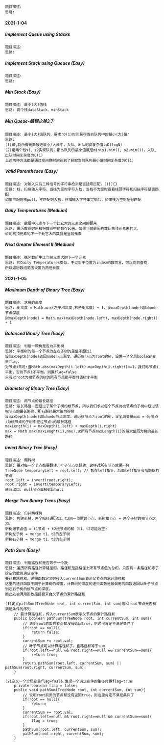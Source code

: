 #####
```
题目描述:
思路:
```
#### 2021-1-04
##### Implement Queue using Stacks
```
题目描述:
思路:
```
##### Implement Stack using Queues (Easy)
```
题目描述:
思路:
```
##### Min Stack (Easy)
```
题目描述: 最小(大)值栈
思路: 两个栈dataStack、minStack
```
##### Min Queue-编程之美3.7
```
题目描述: 最小(大)值队列，要求"O(1)时间获得当前队列中的最小(大)值"
思路:
(1)堆,将所有元素放进最小/大堆中，入队、出队时间复杂度为O(logN)
(2)用两个栈s1、s2实现队列，那么队列的最小值就是min(s1.min(), s2.min())，入队、出队时间复杂度为O(1)
上述两种方法都是通过空间换时间达到了获取当前队列最小值时间复杂度为O(1)
```
##### Valid Parentheses (Easy)
```
题目描述: 对输入只有三种括号的字符串检测是否括号匹配，()[]{}
思路: 栈，扫描输入字符，当栈为空时字符入栈，当栈不为空时查看栈顶字符和扫描字符是否匹配
如果匹配则栈poll，不匹配则入栈，扫描输入字符串完毕后，如果栈为空则括号匹配
```
##### Daily Temperatures (Medium)
```
题目描述: 数组中元素与下一个比它大的元素之间的距离
思路: 遍历数组时用栈把数组中的数存起来，如果当前遍历的数比栈顶元素来的大，
说明栈顶元素的下一个比它大的数就是当前元素
```
##### Next Greater Element II (Medium)
```
题目描述: 循环数组中比当前元素大的下一个元素
思路: 和Daily Temperatures类似，不过对于位置为index的数而言，可以向前查找，
所以遍历数组范围设置为两倍长度
```
#### 2021-1-05
##### Maximum Depth of Binary Tree (Easy)
```
题目描述: 求树的高度
思路: 树高度 = Math.max(左子树高度,右子树高度) + 1，设maxDepth(node)返回node节点深度
则maxDepth(node) = Math.max(maxDepth(node.left), maxDepth(node.right)) + 1
```
##### Balanced Binary Tree (Easy)
```
题目描述: 判断一颗树是否为平衡树
思路: 平衡树的每一个节点的左右子树的差值不超过1
设maxDepth(node)返回node节点深度，遍历根节点为root的树，设置一个全局boolean变量flag，
对节点i来说:当Math.abs(maxDepth(i.left)-maxDepth(i.right))<=1，我们称节点i平衡，否则节点i不平衡，则置flag=false
只有以root为根节点的树的所有节点都平衡时该树才平衡
```
##### Diameter of Binary Tree (Easy)
```
题目描述: 两节点的最长路径
思路: 最长路径一定经过了某个子树的根节点，所以我们求以每个节点为根节点的子树中经过该根节点的最长路径，所有路径最大值为答案
设maxDepth(node)返回node节点深度，遍历根节点为root的树，设全局变量max = 0;节点i为根节点的子树中经过节点i的最长路径
maxLength(i) = maxDepth(i.left) + maxDepth(i.right)
max = Math.max(maxLenght(i),max),求所有节点maxLength(i)的最大值既为树的最长路径
```
##### Invert Binary Tree (Easy)
```
题目描述: 翻转树
思路: 要对每一个节点都要翻转，叶子节点也翻转，这样对所有节点效果一样
TreeNode temporaryLeft = root.left; // 暂存left指针，后面left指针会指向新的节点
root.left = invert(root.right);
root.right = invert(temporaryLeft);
递归出口: null节点直接返回null
```
##### Merge Two Binary Trees (Easy)
```
题目描述: 归并两棵树
思路: 构建新树，两个指针遍历t1、t2同一位置的节点，新树根节点 = 两个子树的根节点之和，
新树跟节点值 = t1节点 + t2根节点的和（t1、t2可能为空)
新树左子树 = merge t1、t2的左子树
新树右子树 = merge t1、t2的右子树
```
##### Path Sum (Easy)
```
题目描述: 判断路径和是否等于一个数
思路: 遍历所有路径计算路径和，路径和是指路径上所有节点值的总和，只要有一条路径和等于给定的数则满足条件
要计算路径和，递归函数定义时传入currentSum表示父节点的累计路径和
这里的递归函数不同于计算树的深度，计算树的深度的递归函数是被调用的函数返回从叶子节点到左右子树的根节点的深度，
而此处被调用函数是接受来自父节点的累计路径和
```
```
(1)定义pathSum(TreeNode root, int currentSum, int sum)返回root节点是否有满足条件的序列
    // 要计算路径和，传入currentSum表示父节点的累计路径和
    public boolean pathSum(TreeNode root, int currentSum, int sum){
        // 说明root前面的节点都没有返回true，则这里肯定不满足条件了
        if(root == null){
            return false;
        }
        currentSum += root.val;
        // 叶子节点可以计算路径和了，且路径和等于sum
        if(root.left==null && root.right==null && currentSum==sum){
            return true;
        }
        return pathSum(root.left, currentSum, sum) || pathSum(root.right, currentSum, sum);
    }
```
```
(2)定义一个全局变量flag=fasle,发现一个满足条件的路径时置flag=true
    private boolean flag = false;
    public void pathSum(TreeNode root, int currentSum, int sum){
        // 说明root前面的节点都没有返回true，则这里肯定不满足条件了
        if(root == null){
            return;
        }
        currentSum += root.val;
        if(root.left==null && root.right==null && currentSum==sum){
            flag = true;
        }
        pathSum(root.left, currentSum, sum);
        pathSum(root.right, currentSum, sum);
    }
```